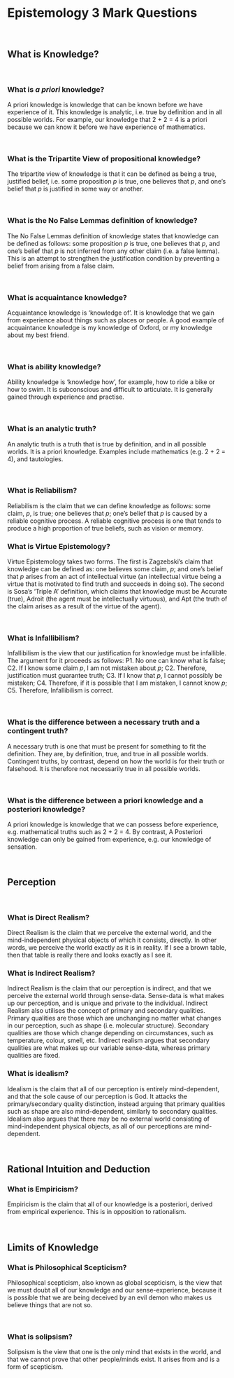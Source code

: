 # Epistemology 3 Mark Questions

</br>

## What is Knowledge?

</br>

### What is *a priori* knowledge?

A priori knowledge is knowledge that can be known before we have experience of it. This knowledge is analytic, i.e. true by definition and in all possible worlds. For example, our knowledge that 2 + 2 = 4 is a priori because we can know it before we have experience of mathematics.

</br>

### What is the Tripartite View of propositional knowledge?

The tripartite view of knowledge is that it can be defined as being a true, justified belief, i.e. some proposition $p$ is true, one believes that $p$, and one’s belief that $p$ is justified in some way or another.

</br>

### What is the No False Lemmas definition of knowledge?

The No False Lemmas definition of knowledge states that knowledge can be defined as follows: some proposition $p$ is true, one believes that $p$, and one’s belief that $p$ is not inferred from any other claim (i.e. a false lemma). This is an attempt to strengthen the justification condition by preventing a belief from arising from a false claim.

</br>

### What is acquaintance knowledge?

Acquaintance knowledge is ‘knowledge of’. It is knowledge that we gain from experience about things such as places or people. A good example of acquaintance knowledge is my knowledge of Oxford, or my knowledge about my best friend.

</br>

### What is ability knowledge?

Ability knowledge is ‘knowledge how’, for example, how to ride a bike or how to swim. It is subconscious and difficult to articulate. It is generally gained through experience and practise.

</br>

### What is an analytic truth?

An analytic truth is a truth that is true by definition, and in all possible worlds. It is a priori knowledge. Examples include mathematics (e.g. 2 + 2 = 4), and tautologies.

</br>

### What is Reliabilism?

Reliabilism is the claim that we can define knowledge as follows: some claim, $p$, is true; one believes that $p$; one’s belief that $p$ is caused by a reliable cognitive process. A reliable cognitive process is one that tends to produce a high proportion of true beliefs, such as vision or memory.
</br>

### What is Virtue Epistemology?

Virtue Epistemology takes two forms. The first is Zagzebski’s claim that knowledge can be defined as: one believes some claim, $p$; and one’s belief that $p$ arises from an act of intellectual virtue (an intellectual virtue being a virtue that is motivated to find truth and succeeds in doing so). The second is Sosa’s ‘Triple A’ definition, which claims that knowledge must be Accurate (true), Adroit (the agent must be intellectually virtuous), and Apt (the truth of the claim arises as a result of the virtue of the agent).

</br>

### What is Infallibilism?

Infallibilism is the view that our justification for knowledge must be infallible. The argument for it proceeds as follows: P1. No one can know what is false; C2. If I know some claim $p$, I am not mistaken about $p$; C2. Therefore, justification must guarantee truth; C3. If I know that $p$, I cannot possibly be mistaken; C4. Therefore, if it is possible that I am mistaken, I cannot know $p$; C5. Therefore, Infallibilism is correct.

</br>

### What is the difference between a necessary truth and a contingent truth?

A necessary truth is one that must be present for something to fit the definition. They are, by definition, true, and true in all possible worlds. Contingent truths, by contrast, depend on how the world is for their truth or falsehood. It is therefore not necessarily true in all possible worlds.

</br>

### What is the difference between a priori knowledge and a posteriori knowledge?

A priori knowledge is knowledge that we can possess before experience, e.g. mathematical truths such as 2 + 2 = 4. By contrast, A Posteriori knowledge can only be gained from experience, e.g. our knowledge of sensation.


</br>

## Perception

</br>

### What is Direct Realism?

Direct Realism is the claim that we perceive the external world, and the mind-independent physical objects of which it consists, directly. In other words, we perceive the world exactly as it is in reality. If I see a brown table, then that table is really there and looks exactly as I see it.
</br>

### What is Indirect Realism?

Indirect Realism is the claim that our perception is indirect, and that we perceive the external world through sense-data. Sense-data is what makes up our perception, and is unique and private to the individual. Indirect Realism also utilises the concept of primary and secondary qualities. Primary qualities are those which are unchanging no matter what changes in our perception, such as shape (i.e. molecular structure). Secondary qualities are those which change depending on circumstances, such as temperature, colour, smell, etc. Indirect realism argues that secondary qualities are what makes up our variable sense-data, whereas primary qualities are fixed. 
</br>

### What is idealism?

Idealism is the claim that all of our perception is entirely mind-dependent, and that the sole cause of our perception is God. It attacks the primary/secondary quality distinction, instead arguing that primary qualities such as shape are also mind-dependent, similarly to secondary qualities. Idealism also argues that there may be no external world consisting of mind-independent physical objects, as all of our perceptions are mind-dependent.

</br>

## Rational Intuition and Deduction

### What is Empiricism?

Empiricism is the claim that all of our knowledge is a posteriori, derived from empirical experience. This is in opposition to rationalism.

</br>

## Limits of Knowledge

### What is Philosophical Scepticism?

Philosophical scepticism, also known as global scepticism, is the view that we must doubt all of our knowledge and our sense-experience, because it is possible that we are being deceived by an evil demon who makes us believe things that are not so.

</br>

### What is solipsism?


Solipsism is the view that one is the only mind that exists in the world, and that we cannot prove that other people/minds exist. It arises from and is a form of scepticism.
</br>

